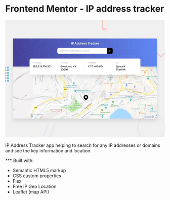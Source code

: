 # Frontend Mentor - IP address tracker

![Design preview for the IP address tracker coding challenge](./design/desktop-preview.jpg)

IP Address Tracker app helping to search for any IP addresses or domains and see the key information and location.

*** Built with:
- Semantic HTML5 markup
- CSS custom properties
- Flex
- Free IP Geo Location
- Leaflet (map API)

